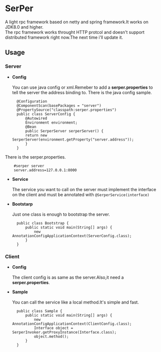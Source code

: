 # SerPer
A light rpc framework based on netty and spring framework.It works on JDK8.0 and higher.<br>
The rpc framework works throught HTTP protcol and doesn't support distributed framework right now.The next time i'll update it.

## Usage
### Server
+ **Config**<br><br>You can use java config or xml.Remeber to add a **serper.properties** to tell the server the address binding to.
There is the java config sample.

		@Configuration
		@ComponentScan(basePackages = "server")
		@PropertySource("classpath:serper.properties")
    	public class ServerConfig {			
        	@Autowired
        	Environment environment;
        	@Bean
        	public SerperServer serperServer() {
          	return new SerperServer(environment.getProperty("server.address"));
			}
		}
There is the serper.properties.

		#serper server
		server.address=127.0.0.1:8000

+ **Service**<br><br>The service you want to call on the server must implement the interface on the client 
and must be annotated with `@SerperService(interface)`
+ **Bootstarp**<br><br>Just one class is enough to bootstrap the server.

		public class Bootstrap {
   			public static void main(String[] args) {
        		new AnnotationConfigApplicationContext(ServerConfig.class);
    		}
		}

### Client
+ **Config**<br><br>The client config is as same as the server.Also,it need a **serper.properties**.

+ **Sample**<br><br>You can call the service like a local method.It's simple and fast.

		public class Sample {
			public static void main(String[] args) {
				new AnnotationConfigApplicationContext(ClientConfig.class);
				Interface object = SerperInvoker.getProxyInstance(Interface.class);
				object.method();
			}
		}



